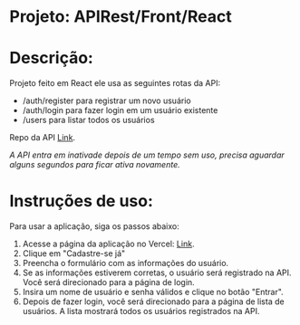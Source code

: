 
# **Projeto: APIRest/Front/React**

**Descrição:**
====

Projeto feito em React ele usa as seguintes rotas da API:

- /auth/register para registrar um novo usuário
- /auth/login para fazer login em um usuário existente
- /users para listar todos os usuários

Repo da API
[Link](https://github.com/izJoey/users-api-rest).

_A API entra em inativade depois de um tempo sem uso, precisa aguardar alguns segundos para ficar ativa novamente._

**Instruções de uso:**
====

Para usar a aplicação, siga os passos abaixo:

1. Acesse a página da aplicação no Vercel: [Link](https://users-fronts.vercel.app/).
2. Clique em "Cadastre-se já"
3. Preencha o formulário com as informações do usuário.
4. Se as informações estiverem corretas, o usuário será registrado na API. Você será direcionado para a página de login.
5. Insira um nome de usuário e senha válidos e clique no botão "Entrar".
6. Depois de fazer login, você será direcionado para a página de lista de usuários. A lista mostrará todos os usuários registrados na API.
